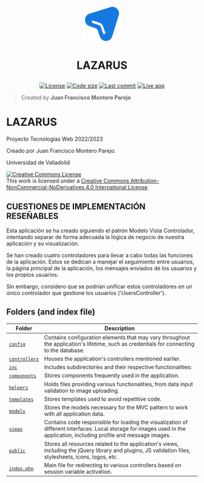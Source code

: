 <p align="center">
    <a href=""><img src="https://github.com/monp4r/lazarus/blob/053a463f43905133a3b8ab3f2938836d9f39d447/public/img/lazarus_logo.svg" width="100px"></a>
</p>

<h1 align="center"><p align="center">LAZARUS</h1></h1>
<p align="center" id="badges">
    <a href="https://github.com/mianfg/md2tex/blob/master/LICENSE"><img src="https://img.shields.io/github/license/mianfg/md2tex" alt="License"></a> <a href="#"><img src="https://img.shields.io/github/languages/code-size/mianfg/md2tex" alt="Code size"></a> <a href="https://github.com/mianfg/md2tex/commits"><img src="https://img.shields.io/github/last-commit/mianfg/md2tex" alt="Last commit"></a> <a href="https://md2tex.mianfg.me"><img src="https://img.shields.io/badge/-live%20app-orange" alt="Live app"></a>
</p>

> Created by **Juan Francisco Montero Parejo** 
# LAZARUS

  Proyecto Tecnologías Web 2022/2023           
                                               
  Creado por Juan Francisco Montero Parejo.

  Universidad de Valladolid                   

  <a rel="license" href="http://creativecommons.org/licenses/by-nc-nd/4.0/"><img alt="Creative Commons License" style="border-width:0" src="https://i.creativecommons.org/l/by-nc-nd/4.0/88x31.png" /></a><br />This work is licensed under a <a rel="license" href="http://creativecommons.org/licenses/by-nc-nd/4.0/">Creative Commons Attribution-NonCommercial-NoDerivatives 4.0 International License</a>.


CUESTIONES DE IMPLEMENTACIÓN RESEÑABLES
---------------------------------------

  Esta aplicación se ha creado siguiendo el patrón Modelo Vista Controlador, intentando separar de forma adecuada la lógica de negocio de nuestra aplicación y su visualización.

  Se han creado cuatro controladores para llevar a cabo todas las funciones de la aplicación. Estos se dedican a manejar el seguimiento entre usuarios, la página principal de la aplicación, los mensajes enviados de los usuarios y los propios usuarios.

  Sin embargo, considero que se podrían unificar estos controladores en un único controlador que gestione los usuarios ('UsersController').

## Folders (and index file)

| Folder | Description |
| --- | --- |
| [`config`](./config) | Contains configuration elements that may vary throughout the application's lifetime, such as credentials for connecting to the database. |
| [`controllers`](./controllers) | Houses the application's controllers mentioned earlier. |
| [`inc`](./inc) | Includes subdirectories and their respective functionalities: |
| [`components`](./inc/components) | Stores components frequently used in the application. |
| [`helpers`](./inc/helpers) | Holds files providing various functionalities, from data input validation to image uploading. |
| [`templates`](./inc/templates) | Stores templates used to avoid repetitive code. |
| [`models`](./models) | Stores the models necessary for the MVC pattern to work with all application data. |
| [`views`](./views) | Contains code responsible for loading the visualization of different interfaces. Local storage for images used in the application, including profile and message images. |
| [`public`](./public) | Stores all resources related to the application's views, including the jQuery library and plugins, JS validation files, stylesheets, icons, logos, etc. |
| [`index.php`](./index.php) | Main file for redirecting to various controllers based on session variable activation. |

